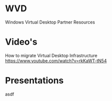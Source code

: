# WVD
Windows Virtual Desktop Partner Resources

# Video's
How to migrate Virtual Desktop Infrastructure
https://www.youtube.com/watch?v=rkKaWT-tN54

# Presentations

asdf
